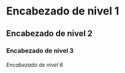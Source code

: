 #  Encabezado de nivel 1

## Encabezado de nivel 2

###  Encabezado de nivel 3

###### Encabezado de nivel 6
